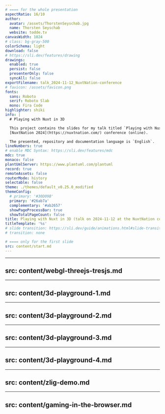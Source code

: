 ```yaml
---
# ==== for the whole presentation
aspectRatio: 16/10
author:
  avatar: /assets/ThorstenSeyschab.jpg
  name: Thorsten Seyschab
  website: todde.tv
canvasWidth: 1024
# class: bg-gray-500
colorSchema: light
download: false
# https://sli.dev/features/drawing
drawings:
  enabled: true
  persist: false
  presenterOnly: false
  syncAll: false
exportFilename: talk_2024-11-12_NuxtNation-conference
# favicon: /assets/favicon.png
fonts:
  sans: Roboto
  serif: Roboto Slab
  mono: Fira Code
highlighter: shiki
info: |
  # Playing with Nuxt in 3D

  This project contains the slides for my talk titled `Playing with Nuxt in 3D` on 2024-11-12 at the
  [NuxtNation 2024](https://nuxtnation.com/) conference (online).

  The presented, repository and documentation language is `English`.
lineNumbers: true
# enable MDC Syntax: https://sli.dev/features/mdc
mdc: true
monaco: false
plantUmlServer: https://www.plantuml.com/plantuml
record: true
remoteAssets: false
routerMode: history
selectable: false
theme: ./themes/default_v0.25.0_modified
themeConfig:
  # primary: '#30D09B'
  primary: '#26ab7a'
  complementary: '#ab2657'
  showPageProcessBar: true
  showTotalPageCount: false
title: Playing with Nuxt in 3D (talk on 2024-11-12 at the NuxtNation conference (online))
titleTemplate: '%s'
# slide transition: https://sli.dev/guide/animations.html#slide-transitions
# transition: none

# ==== only for the first slide
src: content/start.md
---
```


---
src: content/webgl-threejs-tresjs.md
---

---
src: content/3d-playground-1.md
---

---
src: content/3d-playground-2.md
---

---
src: content/3d-playground-3.md
---

---
src: content/3d-playground-4.md
---

---
src: content/zlig-demo.md
---

---
src: content/gaming-in-the-browser.md
---
